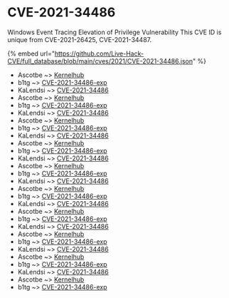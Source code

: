 # CVE-2021-34486

Windows Event Tracing Elevation of Privilege Vulnerability This CVE ID is unique from CVE-2021-26425, CVE-2021-34487.

{% embed url="https://github.com/Live-Hack-CVE/full_database/blob/main/cves/2021/CVE-2021-34486.json" %}


* Ascotbe ~> [Kernelhub](https://www.alice-snow.ru/2021/database/cve-2021-34486/kernelhub-ascotbe)
* b1tg ~> [CVE-2021-34486-exp](https://www.alice-snow.ru/2021/database/cve-2021-34486/cve-2021-34486-exp-b1tg)
* KaLendsi ~> [CVE-2021-34486](https://www.alice-snow.ru/2021/database/cve-2021-34486/cve-2021-34486-kalendsi)
* Ascotbe ~> [Kernelhub](https://www.alice-snow.ru/2021/database/cve-2021-34486/kernelhub-ascotbe)
* b1tg ~> [CVE-2021-34486-exp](https://www.alice-snow.ru/2021/database/cve-2021-34486/cve-2021-34486-exp-b1tg)
* KaLendsi ~> [CVE-2021-34486](https://www.alice-snow.ru/2021/database/cve-2021-34486/cve-2021-34486-kalendsi)
* Ascotbe ~> [Kernelhub](https://www.alice-snow.ru/2021/database/cve-2021-34486/kernelhub-ascotbe)
* b1tg ~> [CVE-2021-34486-exp](https://www.alice-snow.ru/2021/database/cve-2021-34486/cve-2021-34486-exp-b1tg)
* KaLendsi ~> [CVE-2021-34486](https://www.alice-snow.ru/2021/database/cve-2021-34486/cve-2021-34486-kalendsi)
* Ascotbe ~> [Kernelhub](https://www.alice-snow.ru/2021/database/cve-2021-34486/kernelhub-ascotbe)
* b1tg ~> [CVE-2021-34486-exp](https://www.alice-snow.ru/2021/database/cve-2021-34486/cve-2021-34486-exp-b1tg)
* KaLendsi ~> [CVE-2021-34486](https://www.alice-snow.ru/2021/database/cve-2021-34486/cve-2021-34486-kalendsi)
* Ascotbe ~> [Kernelhub](https://www.alice-snow.ru/2021/database/cve-2021-34486/kernelhub-ascotbe)
* b1tg ~> [CVE-2021-34486-exp](https://www.alice-snow.ru/2021/database/cve-2021-34486/cve-2021-34486-exp-b1tg)
* KaLendsi ~> [CVE-2021-34486](https://www.alice-snow.ru/2021/database/cve-2021-34486/cve-2021-34486-kalendsi)
* Ascotbe ~> [Kernelhub](https://www.alice-snow.ru/2021/database/cve-2021-34486/kernelhub-ascotbe)
* b1tg ~> [CVE-2021-34486-exp](https://www.alice-snow.ru/2021/database/cve-2021-34486/cve-2021-34486-exp-b1tg)
* KaLendsi ~> [CVE-2021-34486](https://www.alice-snow.ru/2021/database/cve-2021-34486/cve-2021-34486-kalendsi)
* Ascotbe ~> [Kernelhub](https://www.alice-snow.ru/2021/database/cve-2021-34486/kernelhub-ascotbe)
* b1tg ~> [CVE-2021-34486-exp](https://www.alice-snow.ru/2021/database/cve-2021-34486/cve-2021-34486-exp-b1tg)
* KaLendsi ~> [CVE-2021-34486](https://www.alice-snow.ru/2021/database/cve-2021-34486/cve-2021-34486-kalendsi)
* Ascotbe ~> [Kernelhub](https://www.alice-snow.ru/2021/database/cve-2021-34486/kernelhub-ascotbe)
* b1tg ~> [CVE-2021-34486-exp](https://www.alice-snow.ru/2021/database/cve-2021-34486/cve-2021-34486-exp-b1tg)
* KaLendsi ~> [CVE-2021-34486](https://www.alice-snow.ru/2021/database/cve-2021-34486/cve-2021-34486-kalendsi)
* Ascotbe ~> [Kernelhub](https://www.alice-snow.ru/2021/database/cve-2021-34486/kernelhub-ascotbe)
* b1tg ~> [CVE-2021-34486-exp](https://www.alice-snow.ru/2021/database/cve-2021-34486/cve-2021-34486-exp-b1tg)
* KaLendsi ~> [CVE-2021-34486](https://www.alice-snow.ru/2021/database/cve-2021-34486/cve-2021-34486-kalendsi)
* Ascotbe ~> [Kernelhub](https://www.alice-snow.ru/2021/database/cve-2021-34486/kernelhub-ascotbe)
* b1tg ~> [CVE-2021-34486-exp](https://www.alice-snow.ru/2021/database/cve-2021-34486/cve-2021-34486-exp-b1tg)